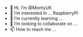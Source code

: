 - 👋 Hi, I’m @MontyUK
- 👀 I’m interested in ... RaspberryPi
- 🌱 I’m currently learning ...
- 💞️ I’m looking to collaborate on ...
- 📫 How to reach me ...

<!---
MontyUK/MontyUK is a ✨ special ✨ repository because its `README.md` (this file) appears on your GitHub profile.
You can click the Preview link to take a look at your changes.
--->
